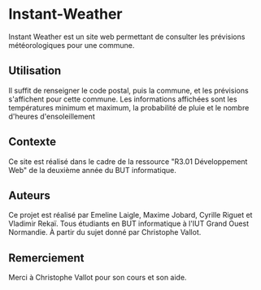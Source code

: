 # Instant-Weather
Instant Weather est un site web permettant de consulter les prévisions météorologiques pour une commune.

## Utilisation
Il suffit de renseigner le code postal, puis la commune, et les prévisions s'affichent pour cette commune.
Les informations affichées sont les températures minimum et maximum, la probabilité de pluie et le nombre d'heures d'ensoleillement

## Contexte
Ce site est réalisé dans le cadre de la ressource "R3.01 Développement Web" de la deuxième année du BUT informatique.

## Auteurs
Ce projet est réalisé par Emeline Laigle, Maxime Jobard, Cyrille Riguet et Vladimir Rekaï. Tous étudiants en BUT informatique à l'IUT Grand Ouest Normandie.
À partir du sujet donné par Christophe Vallot.

## Remerciement
Merci à Christophe Vallot pour son cours et son aide.
